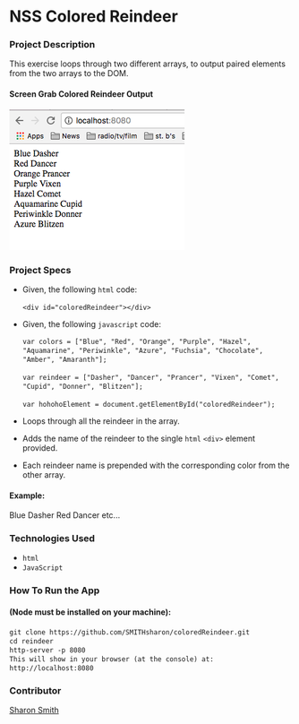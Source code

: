 # NSS Colored Reindeer

### Project Description 
This exercise loops through two different arrays, to output paired elements from the two arrays to the DOM.

#### Screen Grab Colored Reindeer Output
![Colored Reindeer Screen Grab](https://raw.githubusercontent.com/SMITHsharon/coloredReindeer/screen/screen/Colored%20Reindeer%20Screen%20Grab.png)


### Project Specs
- Given, the following `html` code:

	`<div id="coloredReindeer"></div>`

- Given, the following `javascript` code:

	```
	var colors = ["Blue", "Red", "Orange", "Purple", "Hazel", "Aquamarine", "Periwinkle", "Azure", "Fuchsia", "Chocolate", "Amber", "Amaranth"];

	var reindeer = ["Dasher", "Dancer", "Prancer", "Vixen", "Comet", "Cupid", "Donner", "Blitzen"];

	var hohohoElement = document.getElementById("coloredReindeer");
	```

- Loops through all the reindeer in the array.
- Adds the name of the reindeer to the single `html` `<div>` element provided. 
- Each reindeer name is prepended with the corresponding color from the other array.

#### Example:
Blue Dasher
Red Dancer
etc...

### Technologies Used
- `html`
- `JavaScript`


### How To Run the App
#### (Node must be installed on your machine):
```
git clone https://github.com/SMITHsharon/coloredReindeer.git
cd reindeer
http-server -p 8080
This will show in your browser (at the console) at: http://localhost:8080
```

### Contributor
[Sharon Smith](https://github.com/SMITHsharon)

